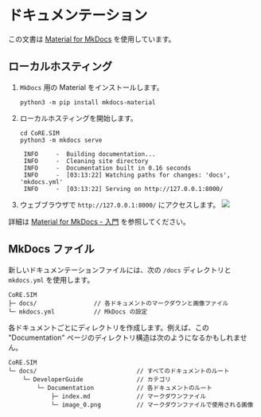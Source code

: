 # ドキュメンテーション
この文書は [Material for MkDocs](https://squidfunk.github.io/mkdocs-material/) を使用しています。

## ローカルホスティング

1. `MkDocs` 用の Material をインストールします。
   ```
   python3 -m pip install mkdocs-material
   ```

2. ローカルホスティングを開始します。
   ```
   cd CoRE.SIM
   python3 -m mkdocs serve
   ```
   ```
    INFO     -  Building documentation...
    INFO     -  Cleaning site directory
    INFO     -  Documentation built in 0.16 seconds
    INFO     -  [03:13:22] Watching paths for changes: 'docs', 'mkdocs.yml'
    INFO     -  [03:13:22] Serving on http://127.0.0.1:8000/
   ```

3. ウェブブラウザで `http://127.0.0.1:8000/` にアクセスします。
   ![](web.png)

詳細は [Material for MkDocs - 入門](https://squidfunk.github.io/mkdocs-material/getting-started/) を参照してください。

## MkDocs ファイル
新しいドキュメンテーションファイルには、次の `/docs` ディレクトリと `mkdocs.yml` を使用します。

```
CoRE.SIM
├─ docs/                // 各ドキュメントのマークダウンと画像ファイル
└─ mkdocs.yml           // MkDocs の設定
```

各ドキュメントごとにディレクトリを作成します。例えば、この "Documentation" ページのディレクトリ構造は次のようになるかもしれません。

```
CoRE.SIM
└─ docs/                            // すべてのドキュメントのルート
    └─ DeveloperGuide               // カテゴリ
        └─ Documentation            // 各ドキュメントのルート
            ├─ index.md             // マークダウンファイル
            └─ image_0.png          // マークダウンファイルで使用される画像
```